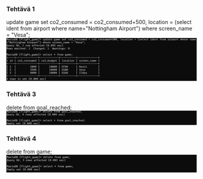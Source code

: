 ### Tehtävä 1
update game set co2_consumed = co2_consumed+500, location = (select ident from airport where name="Nottingham Airport") where screen_name = "Vesa";
![ruudunkaappaus](update1.png)

### Tehtävä 3
delete from goal_reached;
![ruudunkaappaus](update2.png)

### Tehtävä 4
delete from game;
![ruudunkaappaus](update3.png)

